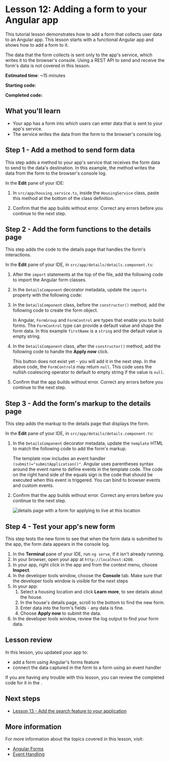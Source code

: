 # Lesson 12: Adding a form to your Angular app

This tutorial lesson demonstrates how to add a form that collects user data to an Angular app.
This lesson starts with a functional Angular app and shows how to add a form to it.

The data that the form collects is sent only to the app's service, which writes it to the browser's console.
Using a REST API to send and receive the form's data is not covered in this lesson.

**Estimated time**: ~15 minutes

**Starting code:** <live-example name="first-app-lesson-11"></live-example>

**Completed code:** <live-example name="first-app-lesson-12"></live-example>

## What you'll learn

*  Your app has a form into which users can enter data that is sent to your app's service.
*  The service writes the data from the form to the browser's console log.

## Step 1 - Add a method to send form data

This step adds a method to your app's service that receives the form data to send to the data's destination.
In this example, the method writes the data from the form to the browser's console log.

In the **Edit** pane of your IDE:

1.  In `src/app/housing.service.ts`, inside the `HousingService` class, paste this method at the bottom of the class definition.

    <code-example header="Submit method in src/app/housing.service.ts" path="first-app-lesson-12/src/app/housing.service.ts" region="submit-method"></code-example>

1.  Confirm that the app builds without error.
    Correct any errors before you continue to the next step.

## Step 2 - Add the form functions to the details page

This step adds the code to the details page that handles the form's interactions.

In the **Edit** pane of your IDE, in `src/app/details/details.component.ts`:

1.  After the `import` statements at the top of the file, add the following code to import the Angular form classes.

    <code-example header="Forms imports in src/app/details/details.component.ts" path="first-app-lesson-12/src/app/details/details.component.ts" region="form-imports"></code-example>

1.  In the `DetailsComponent` decorator metadata, update the `imports` property with the following code:

    <code-example header="imports directive in src/app/details/details.component.ts" path="first-app-lesson-12/src/app/details/details.component.ts" region="component-imports"></code-example>

1. In the `DetailsComponent` class, before the `constructor()` method, add the following code to create the form object.

    <code-example header="template directive in src/app/details/details.component.ts" path="first-app-lesson-12/src/app/details/details.component.ts" region="form-code"></code-example>

    In Angular, `FormGroup` and `FormControl` are types that enable you to build forms. The `FormControl` type can provide a default value and shape the form data. In this example `firstName` is a `string` and the default value is empty string.

1. In the `DetailsComponent` class, after the `constructor()` method, add the following code to handle the **Apply now** click.

    <code-example header="template directive in src/app/details/details.component.ts" path="first-app-lesson-12/src/app/details/details.component.ts" region="form-submit"></code-example>

    This button does not exist yet - you will add it in the next step. In the above code, the `FormControl`s may return `null`. This code uses the nullish coalescing operator to default to empty string if the value is `null`.

1.  Confirm that the app builds without error.
    Correct any errors before you continue to the next step.

## Step 3 - Add the form's markup to the details page

This step adds the markup to the details page that displays the form.

In the **Edit** pane of your IDE, in `src/app/details/details.component.ts`:

1. In the `DetailsComponent` decorator metadata, update the `template` HTML to match the following code to add the form's markup.

    <code-example header="template directive in src/app/details/details.component.ts" path="first-app-lesson-12/src/app/details/details.component.ts" region="component-template"></code-example>

    The template now includes an event handler `(submit)="submitApplication()"`. Angular uses parentheses syntax around the event name to define events in the template code. The code on the right hand side of the equals sign is the code that should be executed when this event is triggered. You can bind to browser events and custom events.

1.  Confirm that the app builds without error.
    Correct any errors before you continue to the next step.


    <section class="lightbox">
    <img alt="details page with a form for applying to live at this location" src="generated/images/guide/faa/homes-app-lesson-12-step-3.png">
    </section>

## Step 4 - Test your app's new form

This step tests the new form to see that when the form data is submitted to the app, the form data appears in the console log.

1.  In the **Terminal** pane of your IDE, run `ng serve`, if it isn't already running.
1.  In your browser, open your app at `http://localhost:4200`.
1.  In your app, right click in the app and from the context menu, choose **Inspect**.
1.  In the developer tools window, choose the **Console** tab.
    Make sure that the developer tools window is visible for the next steps
1.  In your app:
    1.  Select a housing location and click **Learn more**, to see details about the house.
    1.  In the house's details page, scroll to the bottom to find the new form.
    1.  Enter data into the form's fields - any data is fine.
    1.  Choose **Apply now** to submit the data.
1.  In the developer tools window, review the log output to find your form data.

## Lesson review

In this lesson, you updated your app to:
*  add a form using Angular's forms feature
*  connect the data captured in the form to a form using an event handler

If you are having any trouble with this lesson, you can review the completed code for it in the <live-example></live-example>.

## Next steps

*  [Lesson 13 - Add the search feature to your application](tutorial/first-app/first-app-lesson-13)

## More information

For more information about the topics covered in this lesson, visit:

*  [Angular Forms](/guide/forms)
*  [Event Handling](/guide/event-binding)
